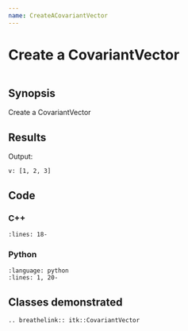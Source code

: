 ```yaml
---
name: CreateACovariantVector
---
```


# Create a CovariantVector

```{index} single: CovariantVector
```

## Synopsis

Create a CovariantVector

## Results

Output:

```
v: [1, 2, 3]
```

## Code

### C++

```{literalinclude} Code.cxx
:lines: 18-
```

### Python

```{literalinclude} Code.py
:language: python
:lines: 1, 20-
```

## Classes demonstrated

```{eval-rst}
.. breathelink:: itk::CovariantVector
```
